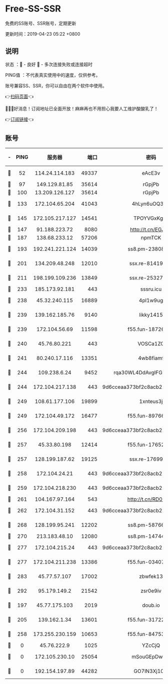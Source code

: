 # Free-SS-SSR

免费的SS账号、SSR账号，定期更新

更新时间：2019-04-23 05:22 +0800

## 说明

状态     ：🙂 - 良好 🙁 - 多次连接失败或连接超时

PING值   ：不代表真实使用中的速度，仅供参考。

账号兼容SS、SSR，你可以自由在两个软件中使用。

👉[扫码页面](https://liesauer.github.io/Free-SS-SSR/)👈

🎉🎉🎉好消息！订阅地址已全面开放！麻麻再也不用担心我要人工维护酸酸乳了！

👉[订阅链接](https://www.liesauer.net/yogurt/subscribe?ACCESS_TOKEN=DAYxR3mMaZAsaqUb)👈

## 账号

|-|PING|服务器|端口|密码|加密方式|区域|
|:----:|:----:|:-----:|-----:|:----:|:----:|:----:|
|🙂|52|114.24.114.183|49337|eAcE3v|chacha20-ietf|TW|
|🙂|97|149.129.81.85|35614|rGpjPb|rc4-md5|HK|
|🙂|100|13.209.126.127|35614|rGpjPb|rc4-md5|KR|
|🙂|133|172.104.65.204|41043|4hLyn6uOQ3hU|aes-256-cfb|JP|
|🙂|145|172.105.217.127|14541|TPOYVGxKglpi|aes-256-cfb|JP|
|🙂|147|91.188.223.72|8080|http://t.cn/EGJIyrl|rc4-md5|RU|
|🙂|187|138.68.233.12|57206|npmTCK|rc4-md5|US|
|🙂|193|192.241.221.124|14039|ss8.pm-23808367|aes-256-cfb|US|
|🙂|201|134.209.48.248|12010|ssx.re-81419250|aes-256-cfb|US|
|🙂|211|198.199.109.236|13849|ssx.re-25327001|aes-256-cfb|US|
|🙂|233|185.173.92.181|443|sssru.icu|rc4-md5|RU|
|🙂|238|45.32.240.115|16889|4pl1w9ug|aes-256-cfb|AU|
|🙂|239|139.162.185.76|9140|likky1415|aes-256-cfb|DE|
|🙂|239|172.104.56.69|11598|f55.fun-18726440|aes-256-cfb|SG|
|🙂|240|45.76.80.221|443|VOSCa1ZG|aes-256-cfb|DE|
|🙂|241|80.240.17.116|13351|4wb8fiamf|aes-256-cfb|DE|
|🙂|244|109.238.6.24|9452|rqa30WL4DdAvgIFG6Fs3znzTa|aes-256-cfb|FR|
|🙂|244|172.104.217.138|443|9d6cceaa373bf2c8acb22e60b6a58be6|aes-256-cfb|US|
|🙂|249|108.61.177.106|19899|1xnteus3j|aes-256-cfb|FR|
|🙂|249|172.104.49.172|16477|f55.fun-89766175|aes-256-cfb|SG|
|🙂|256|172.104.209.198|443|9d6cceaa373bf2c8acb22e60b6a58be6|aes-256-cfb|US|
|🙂|257|45.33.80.198|12414|f55.fun-17652829|aes-256-cfb|US|
|🙂|257|128.199.187.62|19125|ssx.re-17699108|aes-256-cfb|SG|
|🙂|258|172.104.24.21|443|9d6cceaa373bf2c8acb22e60b6a58be6|aes-256-cfb|US|
|🙂|259|172.104.218.230|443|9d6cceaa373bf2c8acb22e60b6a58be6|aes-256-cfb|US|
|🙂|261|104.167.97.164|543|http://t.cn/RD0D7sx|rc4-md5|CA|
|🙂|262|172.104.31.152|443|9d6cceaa373bf2c8acb22e60b6a58be6|aes-256-cfb|US|
|🙂|268|128.199.95.241|12202|ss8.pm-58766684|aes-256-cfb|SG|
|🙂|270|213.183.48.10|12080|ss8.pm-14744177|rc4-md5|RU|
|🙂|277|172.104.215.24|443|9d6cceaa373bf2c8acb22e60b6a58be6|aes-256-cfb|US|
|🙂|277|172.104.211.238|13386|f55.fun-03407561|aes-256-cfb|US|
|🙂|283|45.77.57.107|17002|zbwfek13|aes-256-cfb|GB|
|🙂|292|95.179.149.2|21542|zsr0e9iv|aes-256-cfb|NL|
|🙂|197|45.77.175.103|2019|doub.io|aes-128-ctr|SG|
|🙂|205|139.162.1.34|13601|f55.fun-31722163|aes-256-cfb|SG|
|🙂|258|173.255.230.159|10653|f55.fun-84753420|aes-256-cfb|US|
|🙁|0|45.76.222.9|1025|YZcCjQ|rc4-md5|JP|
|🙁|0|172.105.230.10|25054|mSouGEpDwrzu|aes-256-cfb|JP|
|🙁|0|192.154.197.89|44282|GO7lN3Xj108j|aes-256-cfb|US|

